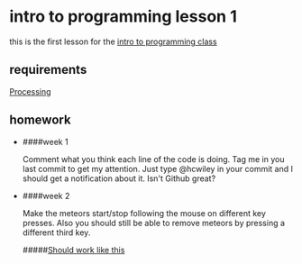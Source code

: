 # intro to programming lesson 1
this is the first lesson for the [intro to programming class](https://wileycousins.com/classes#intro-to-programming)

## requirements
[Processing](http://processing.org)

## homework
* ####week 1
   
   Comment what you think each line of the code is doing.
   Tag me in you last commit to get my attention. Just type @hcwiley in your commit and I should get a notification about it. Isn't Github great?

* ####week 2
   
   Make the meteors start/stop following the mouse on different key presses.
   Also you should still be able to remove meteors by pressing a different third key.
   
   #####[Should work like this](http://wileycousins-edu.github.io/intro_to_programming_1/)
